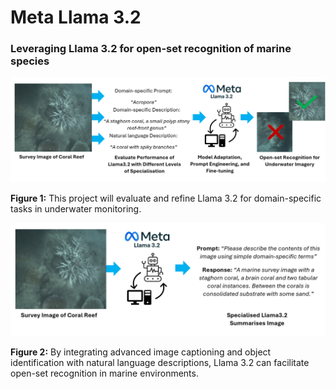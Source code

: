 # Meta Llama 3.2

### Leveraging Llama 3.2 for open-set recognition of marine species



![Diagram of intended Use Case 1 for specialised Llama3.2 model for marine applications](Figure_1.png)

**Figure 1:** This project will evaluate and refine Llama 3.2 for domain-specific tasks in underwater monitoring.  



![Diagram of intended Use Case 2 for specialised Llama3.2 model for marine applications](Figure_2.png)

**Figure 2:** By integrating advanced image captioning and object identification with natural language descriptions, Llama 3.2 can facilitate open-set recognition in marine environments. 
